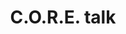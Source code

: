 ---
title: "C.O.R.E. talk"
project_id: 
conference_id: ""
presenters:
   - peter_bandettini
summary: "C.O.R.E. talk, NIH"
file: /assets/presentations/
filename: 
layout: presentation
---